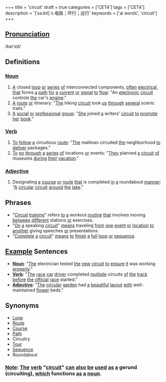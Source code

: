 +++
title = 'circuit'
draft = true
categories = ['CET4']
tags = ['CET4']
description = '[ˈsəːkit] n.电路；环行；巡行'
keywords = ['ai words', 'circuit']
+++

## [Pronunciation](/post/pronunciation/)
/kərˈsɪt/

## Definitions
### [Noun](/post/noun/)
1. [A](/post/a/) closed [loop](/post/loop/) [or](/post/or/) [series](/post/series/) [of](/post/of/) interconnected components, [often](/post/often/) [electrical](/post/electrical/), [that](/post/that/) forms [a](/post/a/) [path](/post/path/) [for](/post/for/) [a](/post/a/) [current](/post/current/) [or](/post/or/) [signal](/post/signal/) [to](/post/to/) [flow](/post/flow/): "An [electronic](/post/electronic/) [circuit](/post/circuit/) controls [the](/post/the/) car's [engine](/post/engine/)."
2. [A](/post/a/) [route](/post/route/) [or](/post/or/) itinerary: "[The](/post/the/) hiking [circuit](/post/circuit/) took [us](/post/us/) [through](/post/through/) [several](/post/several/) scenic trails."
3. [A](/post/a/) [social](/post/social/) [or](/post/or/) [professional](/post/professional/) [group](/post/group/): "[She](/post/she/) joined [a](/post/a/) writers' [circuit](/post/circuit/) [to](/post/to/) [promote](/post/promote/) [her](/post/her/) [book](/post/book/)."

### [Verb](/post/verb/)
1. [To](/post/to/) [follow](/post/follow/) [a](/post/a/) circuitous [route](/post/route/): "[The](/post/the/) mailman circuited [the](/post/the/) neighborhood [to](/post/to/) [deliver](/post/deliver/) packages."
2. [To](/post/to/) [go](/post/go/) [through](/post/through/) [a](/post/a/) [series](/post/series/) [of](/post/of/) locations [or](/post/or/) events: "[They](/post/they/) planned [a](/post/a/) [circuit](/post/circuit/) [of](/post/of/) museums [during](/post/during/) [their](/post/their/) [vacation](/post/vacation/)."

### [Adjective](/post/adjective/)
1. Designating [a](/post/a/) [course](/post/course/) [or](/post/or/) [route](/post/route/) [that](/post/that/) is completed [in](/post/in/) [a](/post/a/) roundabout [manner](/post/manner/): "[A](/post/a/) [circular](/post/circular/) [circuit](/post/circuit/) [around](/post/around/) [the](/post/the/) [lake](/post/lake/)."

## Phrases
- "[Circuit](/post/circuit/) [training](/post/training/)" refers [to](/post/to/) [a](/post/a/) workout [routine](/post/routine/) [that](/post/that/) involves moving [between](/post/between/) [different](/post/different/) stations [or](/post/or/) exercises.
- "[On](/post/on/) [a](/post/a/) speaking [circuit](/post/circuit/)" [means](/post/means/) traveling [from](/post/from/) [one](/post/one/) [event](/post/event/) [or](/post/or/) [location](/post/location/) [to](/post/to/) [another](/post/another/) giving speeches [or](/post/or/) presentations.
- "[Complete](/post/complete/) [a](/post/a/) [circuit](/post/circuit/)" [means](/post/means/) [to](/post/to/) [finish](/post/finish/) [a](/post/a/) [full](/post/full/) [loop](/post/loop/) [or](/post/or/) [sequence](/post/sequence/).

## [Example](/post/example/) Sentences
- **[Noun](/post/noun/)**: "[The](/post/the/) electrician tested [the](/post/the/) [new](/post/new/) [circuit](/post/circuit/) [to](/post/to/) [ensure](/post/ensure/) [it](/post/it/) was working [properly](/post/properly/)."
- **[Verb](/post/verb/)**: "[The](/post/the/) [race](/post/race/) [car](/post/car/) [driver](/post/driver/) completed [multiple](/post/multiple/) circuits [of](/post/of/) [the](/post/the/) [track](/post/track/) [before](/post/before/) [the](/post/the/) [official](/post/official/) [race](/post/race/) started."
- **[Adjective](/post/adjective/)**: "[The](/post/the/) [circular](/post/circular/) [garden](/post/garden/) had [a](/post/a/) [beautiful](/post/beautiful/) [layout](/post/layout/) [with](/post/with/) well-maintained [flower](/post/flower/) beds."

## Synonyms
- [Loop](/post/loop/)
- [Route](/post/route/)
- [Course](/post/course/)
- [Path](/post/path/)
- Circuitry
- [Tour](/post/tour/)
- [Sequence](/post/sequence/)
- Roundabout

### [Note](/post/note/): [The](/post/the/) [verb](/post/verb/) "[circuit](/post/circuit/)" [can](/post/can/) [also](/post/also/) [be](/post/be/) [used](/post/used/) [as](/post/as/) [a](/post/a/) gerund (circuiting), [which](/post/which/) functions [as](/post/as/) [a](/post/a/) [noun](/post/noun/).
